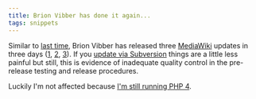 ```yaml
---
title: Brion Vibber has done it again...
tags: snippets
---
```


Similar to [last time](http://www.wincent.com/a/about/wincent/weblog/archives/2006/05/mediawiki_updat.php), Brion Vibber has released three [MediaWiki](http://www.mediawiki.org/) updates in three days ([1](http://mail.wikipedia.org/pipermail/mediawiki-announce/2006-October/000052.html), [2](http://mail.wikipedia.org/pipermail/mediawiki-announce/2006-October/000053.html), [3](http://mail.wikipedia.org/pipermail/mediawiki-announce/2006-October/000054.html)). If you [update via Subversion](http://www.mediawiki.org/wiki/Download_from_SVN) things are a little less painful but still, this is evidence of inadequate quality control in the pre-release testing and release procedures.

Luckily I'm not affected because [I'm still running PHP 4](http://www.wincent.com/a/about/wincent/weblog/archives/2006/07/mediawiki_drops.php).
